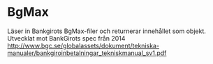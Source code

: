 # BgMax
Läser in Bankgirots BgMax-filer och returnerar innehållet som objekt.
Utvecklat mot BankGirots spec från 2014 http://www.bgc.se/globalassets/dokument/tekniska-manualer/bankgiroinbetalningar_tekniskmanual_sv1.pdf
